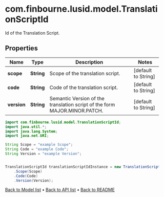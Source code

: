 # com.finbourne.lusid.model.TranslationScriptId
Id of the Translation Script.

## Properties

Name | Type | Description | Notes
------------ | ------------- | ------------- | -------------
**scope** | **String** | Scope of the translation script. | [default to String]
**code** | **String** | Code of the translation script. | [default to String]
**version** | **String** | Semantic Version of the translation script of the form MAJOR.MINOR.PATCH. | [default to String]

```java
import com.finbourne.lusid.model.TranslationScriptId;
import java.util.*;
import java.lang.System;
import java.net.URI;

String Scope = "example Scope";
String Code = "example Code";
String Version = "example Version";


TranslationScriptId translationScriptIdInstance = new TranslationScriptId()
    .Scope(Scope)
    .Code(Code)
    .Version(Version);
```


[Back to Model list](../README.md#documentation-for-models) &#8226; [Back to API list](../README.md#documentation-for-api-endpoints) &#8226; [Back to README](../README.md)
